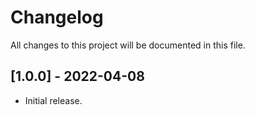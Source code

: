 # Changelog
All changes to this project will be documented in this file.

## [1.0.0] - 2022-04-08

* Initial release.
